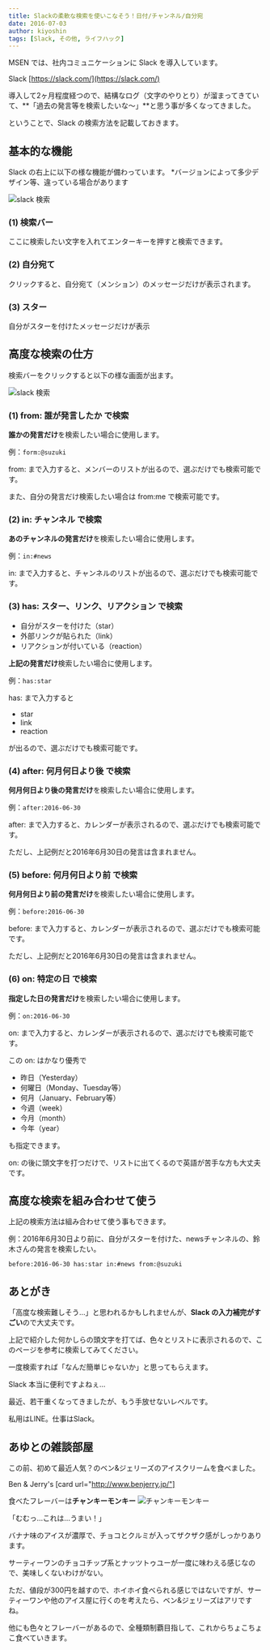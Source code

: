 ```yaml
---
title: Slackの柔軟な検索を使いこなそう！日付/チャンネル/自分宛
date: 2016-07-03
author: kiyoshin
tags: [Slack, その他, ライフハック]
---
```


MSEN では、社内コミュニケーションに Slack を導入しています。

Slack
[https://slack.com/](https://slack.com/)

導入して2ヶ月程度経つので、結構なログ（文字のやりとり）が溜まってきていて、**「過去の発言等を検索したいな～」**と思う事が多くなってきました。

ということで、Slack の検索方法を記載しておきます。

## 基本的な機能

Slack の右上に以下の様な機能が備わっています。
*バージョンによって多少デザイン等、違っている場合があります

<img src="images/slack-search-feature-1.png" alt="slack 検索">

### (1) 検索バー
ここに検索したい文字を入れてエンターキーを押すと検索できます。

### (2) 自分宛て
クリックすると、自分宛て（メンション）のメッセージだけが表示されます。

### (3) スター
自分がスターを付けたメッセージだけが表示

## 高度な検索の仕方

検索バーをクリックすると以下の様な画面が出ます。

<img src="images/slack-search-feature-2.png" alt="slack 検索">

### (1) from: 誰が発言したか で検索
**誰かの発言だけ**を検索したい場合に使用します。

例：`form:@suzuki`

from: まで入力すると、メンバーのリストが出るので、選ぶだけでも検索可能です。

また、自分の発言だけ検索したい場合は from:me で検索可能です。

### (2) in: チャンネル で検索
**あのチャンネルの発言だけ**を検索したい場合に使用します。

例：`in:#news`

in: まで入力すると、チャンネルのリストが出るので、選ぶだけでも検索可能です。

### (3) has: スター、リンク、リアクション で検索
* 自分がスターを付けた（star）
* 外部リンクが貼られた（link）
* リアクションが付いている（reaction）

**上記の発言だけ**検索したい場合に使用します。

例：`has:star`

has: まで入力すると
* star
* link
* reaction

が出るので、選ぶだけでも検索可能です。

### (4) after: 何月何日より後 で検索
**何月何日より後の発言だけ**を検索したい場合に使用します。

例：`after:2016-06-30`

after: まで入力すると、カレンダーが表示されるので、選ぶだけでも検索可能です。

ただし、上記例だと2016年6月30日の発言は含まれません。

### (5) before: 何月何日より前 で検索
**何月何日より前の発言だけ**を検索したい場合に使用します。

例：`before:2016-06-30`

before: まで入力すると、カレンダーが表示されるので、選ぶだけでも検索可能です。

ただし、上記例だと2016年6月30日の発言は含まれません。

### (6) on: 特定の日 で検索
**指定した日の発言だけ**を検索したい場合に使用します。

例：`on:2016-06-30`

on: まで入力すると、カレンダーが表示されるので、選ぶだけでも検索可能です。

この on: はかなり優秀で

* 昨日（Yesterday）
* 何曜日（Monday、Tuesday等）
* 何月（January、February等）
* 今週（week）
* 今月（month）
* 今年（year）

も指定できます。

on: の後に頭文字を打つだけで、リストに出てくるので英語が苦手な方も大丈夫です。

## 高度な検索を組み合わせて使う

上記の検索方法は組み合わせて使う事もできます。

例：2016年6月30日より前に、自分がスターを付けた、newsチャンネルの、鈴木さんの発言を検索したい。

`before:2016-06-30 has:star in:#news from:@suzuki`

## あとがき

「高度な検索難しそう…」と思われるかもしれませんが、**Slack の入力補完がすごい**ので大丈夫です。

上記で紹介した何かしらの頭文字を打てば、色々とリストに表示されるので、このページを参考に検索してみてください。

一度検索すれば「なんだ簡単じゃないか」と思ってもらえます。

Slack 本当に便利ですよねぇ…

最近、若干重くなってきましたが、もう手放せないレベルです。

私用はLINE。仕事はSlack。

## あゆとの雑談部屋
この前、初めて最近人気？のベン&ジェリーズのアイスクリームを食べました。

Ben & Jerry's
[card url="http://www.benjerry.jp/"]

食べたフレーバーは**チャンキーモンキー**
<img src="images/slack-search-feature-3.png" alt="チャンキーモンキー">

「むむっ…これは…うまい！」

バナナ味のアイスが濃厚で、チョコとクルミが入ってザクザク感がしっかりあります。

サーティーワンのチョコチップ系とナッツトゥユーが一度に味わえる感じなので、美味しくないわけがない。

ただ、値段が300円を越すので、ホイホイ食べられる感じではないですが、サーティーワンや他のアイス屋に行くのを考えたら、ベン&ジェリーズはアリですね。

他にも色々とフレーバーがあるので、全種類制覇目指して、これからちょこちょこ食べていきます。
